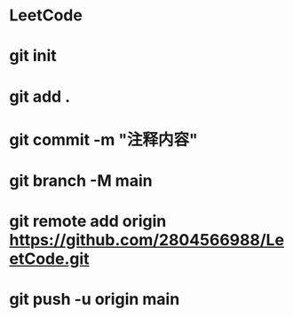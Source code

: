 
# LeetCode

# git init
# git add .
# git commit -m "注释内容"
# git branch -M main
# git remote add origin https://github.com/2804566988/LeetCode.git
# git push -u origin main
